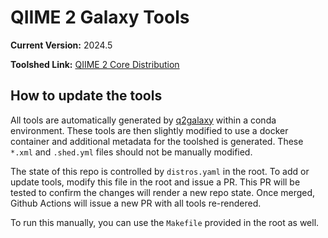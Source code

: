 # QIIME 2 Galaxy Tools

**Current Version:** 2024.5

**Toolshed Link:** [QIIME 2 Core Distribution](https://toolshed.g2.bx.psu.edu/repository?repository_id=d256b91a26ac697f)

## How to update the tools
All tools are automatically generated by [q2galaxy](https://github.com/qiime2/q2galaxy) within a conda environment.
These tools are then slightly modified to use a docker container and additional metadata for the toolshed is generated.
These `*.xml` and `.shed.yml` files should not be manually modified.

The state of this repo is controlled by `distros.yaml` in the root.
To add or update tools, modify this file in the root and issue a PR.
This PR will be tested to confirm the changes will render a new repo state.
Once merged, Github Actions will issue a new PR with all tools re-rendered.

To run this manually, you can use the `Makefile` provided in the root as well.
